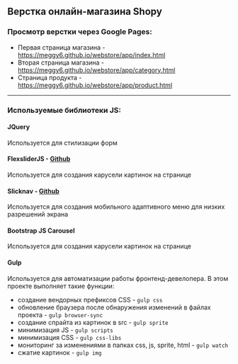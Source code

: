 ## Верстка онлайн-магазина Shopy

### Просмотр верстки через Google Pages:
* Первая страница магазина - https://meggy6.github.io/webstore/app/index.html
* Вторая страница магазина - https://meggy6.github.io/webstore/app/category.html
* Страница продукта - https://meggy6.github.io/webstore/app/product.html
---
### Используемые библиотеки JS:

#### JQuery
Используется для стилизации форм

#### FlexsliderJS - [Github](https://github.com/woocommerce/FlexSlider)
Используется для создания карусели картинок на странице

#### Slicknav - [Github](https://github.com/ComputerWolf/SlickNav)
Используется для создания мобильного адаптивного меню для низких разрешений экрана

#### Bootstrap JS Carousel 
Используется для создания карусели картинок на странице

#### Gulp
Используется для автоматизации работы фронтенд-девелопера. В этом проекте выполняет такие функции:
* создание вендорных префиксов CSS - `gulp css`
* обновление браузера после обнаружения изменений в файлах проекта - `gulp browser-sync`
* создание спрайта из картинок в src - `gulp sprite`
* минимизация JS - `gulp scripts`
* минимизация CSS - `gulp css-libs`
* мониторинг за изменениями в папках css, js, sprite, html - `gulp watch`
* сжатие картинок - `gulp img`